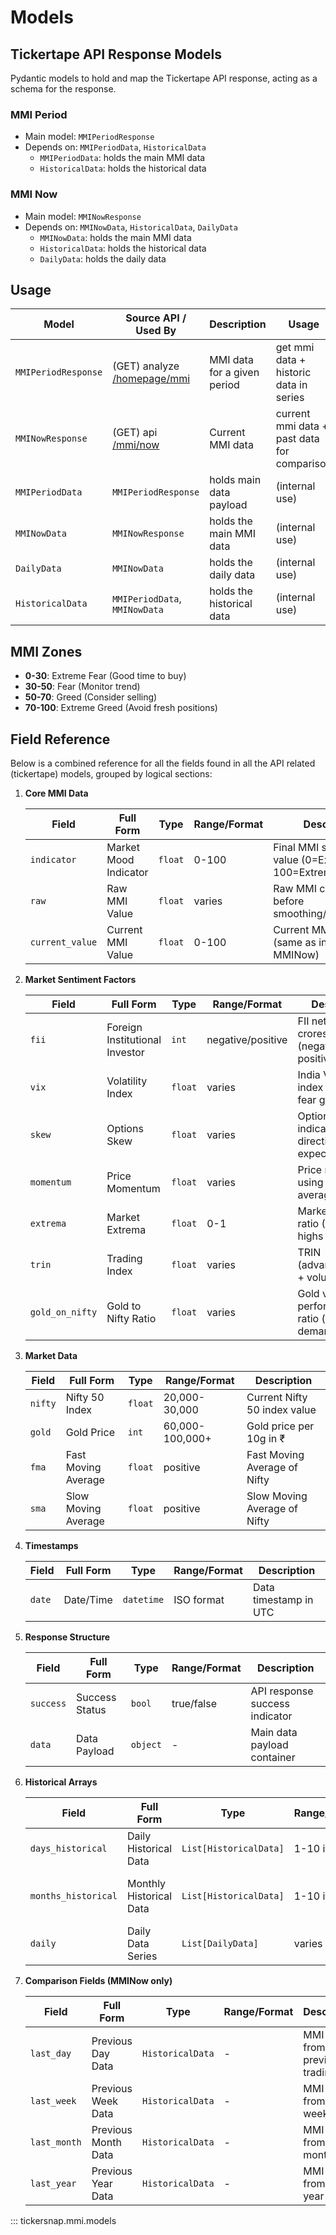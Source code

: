 # Models

## Tickertape API Response Models

Pydantic models to hold and map the Tickertape API response, acting as a schema for the response.

### MMI Period

- Main model: `MMIPeriodResponse`
- Depends on: `MMIPeriodData`, `HistoricalData`
    - `MMIPeriodData`: holds the main MMI data
    - `HistoricalData`: holds the historical data


### MMI Now

- Main model: `MMINowResponse`
- Depends on: `MMINowData`, `HistoricalData`, `DailyData`
    - `MMINowData`: holds the main MMI data
    - `HistoricalData`: holds the historical data
    - `DailyData`: holds the daily data

## Usage

| Model | Source API / Used By | Description | Usage | For Public? |
|-------|------------|-------------|-------|------------|
| `MMIPeriodResponse` | (GET) analyze [/homepage/mmi](https://analyze.api.tickertape.in/homepage/mmi?period=1) | MMI data for a given period | get mmi data + historic data in series | ✅ |
| `MMINowResponse` | (GET) api [/mmi/now](https://api.tickertape.in/mmi/now) | Current MMI data | current mmi data + past data for comparison | ✅ |
| `MMIPeriodData` | `MMIPeriodResponse` | holds main data payload | (internal use) | ❌ |
| `MMINowData` | `MMINowResponse` | holds the main MMI data | (internal use) | ❌ |
| `DailyData` | `MMINowData` | holds the daily data | (internal use) | ❌ |
| `HistoricalData` | `MMIPeriodData`, `MMINowData` | holds the historical data | (internal use) | ❌ |

## MMI Zones

- **0-30**: Extreme Fear (Good time to buy)
- **30-50**: Fear (Monitor trend)
- **50-70**: Greed (Consider selling)
- **70-100**: Extreme Greed (Avoid fresh positions)

## Field Reference

Below is a combined reference for all the fields found in all the API related (tickertape) models, grouped by logical sections:

1. **Core MMI Data**

    | Field | Full Form | Type | Range/Format | Description |
    |-------|-----------|------|-------------|-------------|
    | `indicator` | Market Mood Indicator | `float` | 0-100 | Final MMI sentiment value (0=Extreme Fear, 100=Extreme Greed) |
    | `raw` | Raw MMI Value | `float` | varies | Raw MMI calculation before smoothing/normalization |
    | `current_value` | Current MMI Value | `float` | 0-100 | Current MMI value (same as indicator in MMINow) |

2. **Market Sentiment Factors**

    | Field | Full Form | Type | Range/Format | Description |
    |-------|-----------|------|-------------|-------------|
    | `fii` | Foreign Institutional Investor | `int` | negative/positive | FII net flows in ₹ crores (negative=selling, positive=buying) |
    | `vix` | Volatility Index | `float` | varies | India VIX volatility index (market fear gauge) |
    | `skew` | Options Skew | `float` | varies | Options skew indicating market direction expectations |
    | `momentum` | Price Momentum | `float` | varies | Price momentum using moving average ratios |
    | `extrema` | Market Extrema | `float` | 0-1 | Market breadth ratio (52-week highs vs lows) |
    | `trin` | Trading Index | `float` | varies | TRIN (advance/decline + volume ratio) |
    | `gold_on_nifty` | Gold to Nifty Ratio | `float` | varies | Gold vs Nifty performance ratio (safe haven demand) |

3. **Market Data**

    | Field | Full Form | Type | Range/Format | Description |
    |-------|-----------|------|-------------|-------------|
    | `nifty` | Nifty 50 Index | `float` | 20,000-30,000 | Current Nifty 50 index value |
    | `gold` | Gold Price | `int` | 60,000-100,000+ | Gold price per 10g in ₹ |
    | `fma` | Fast Moving Average | `float` | positive | Fast Moving Average of Nifty |
    | `sma` | Slow Moving Average | `float` | positive | Slow Moving Average of Nifty |

4. **Timestamps**

    | Field | Full Form | Type | Range/Format | Description |
    |-------|-----------|------|-------------|-------------|
    | `date` | Date/Time | `datetime` | ISO format | Data timestamp in UTC |

5. **Response Structure**

    | Field | Full Form | Type | Range/Format | Description |
    |-------|-----------|------|-------------|-------------|
    | `success` | Success Status | `bool` | true/false | API response success indicator |
    | `data` | Data Payload | `object` | - | Main data payload container |

6. **Historical Arrays**

    | Field | Full Form | Type | Range/Format | Description |
    |-------|-----------|------|-------------|-------------|
    | `days_historical` | Daily Historical Data | `List[HistoricalData]` | 1-10 items | Historical daily MMI data points |
    | `months_historical` | Monthly Historical Data | `List[HistoricalData]` | 1-10 items | Historical monthly MMI data points |
    | `daily` | Daily Data Series | `List[DailyData]` | varies | Daily MMI value time series |

7. **Comparison Fields (MMINow only)**

    | Field | Full Form | Type | Range/Format | Description |
    |-------|-----------|------|-------------|-------------|
    | `last_day` | Previous Day Data | `HistoricalData` | - | MMI data from previous trading day |
    | `last_week` | Previous Week Data | `HistoricalData` | - | MMI data from one week ago |
    | `last_month` | Previous Month Data | `HistoricalData` | - | MMI data from one month ago |
    | `last_year` | Previous Year Data | `HistoricalData` | - | MMI data from one year ago |

::: tickersnap.mmi.models